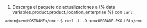 1. Descarga el paquete de actualizaciones a {% data variables.product.product_location_enterprise %} con `curl`:
```shell
admin@<em>HOSTNAME</em>:~$ curl -L -O <em>UPGRADE-PKG-URL</em>
```
